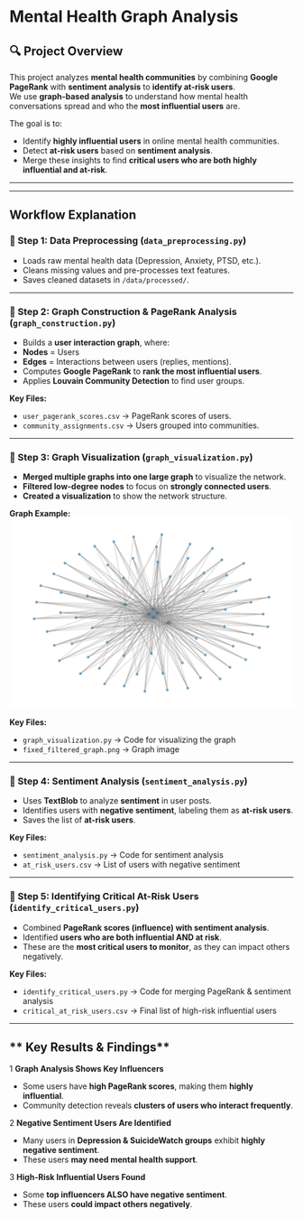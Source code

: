 #  Mental Health Graph Analysis 

## **🔍 Project Overview**
This project analyzes **mental health communities** by combining **Google PageRank** with **sentiment analysis** to **identify at-risk users**.  
We use **graph-based analysis** to understand how mental health conversations spread and who the **most influential users** are.

The goal is to:
- Identify **highly influential users** in online mental health communities.
- Detect **at-risk users** based on **sentiment analysis**.
- Merge these insights to find **critical users who are both highly influential and at-risk**.

---

---

## **Workflow Explanation**
### **🔹 Step 1: Data Preprocessing (`data_preprocessing.py`)**
-  Loads raw mental health data (Depression, Anxiety, PTSD, etc.).
-  Cleans missing values and pre-processes text features.
-  Saves cleaned datasets in `/data/processed/`.

---

### **🔹 Step 2: Graph Construction & PageRank Analysis (`graph_construction.py`)**
-  Builds a **user interaction graph**, where:
  - **Nodes** = Users
  - **Edges** = Interactions between users (replies, mentions).
-  Computes **Google PageRank** to **rank the most influential users**.
-  Applies **Louvain Community Detection** to find user groups.

  **Key Files:**  
- `user_pagerank_scores.csv` → PageRank scores of users.  
- `community_assignments.csv` → Users grouped into communities.  

---

### **🔹 Step 3: Graph Visualization (`graph_visualization.py`)**
-  **Merged multiple graphs into one large graph** to visualize the network.
-  **Filtered low-degree nodes** to focus on **strongly connected users**.
-  **Created a visualization** to show the network structure.

 **Graph Example:**  
![Graph](results/fixed_filtered_graph.png)  

 **Key Files:**  
- `graph_visualization.py` → Code for visualizing the graph  
- `fixed_filtered_graph.png` → Graph image  

---

### **🔹 Step 4: Sentiment Analysis (`sentiment_analysis.py`)**
-  Uses **TextBlob** to analyze **sentiment** in user posts.
-  Identifies users with **negative sentiment**, labeling them as **at-risk users**.
-  Saves the list of **at-risk users**.

 **Key Files:**  
- `sentiment_analysis.py` → Code for sentiment analysis  
- `at_risk_users.csv` → List of users with negative sentiment  

---

### **🔹 Step 5: Identifying Critical At-Risk Users (`identify_critical_users.py`)**
-  Combined **PageRank scores (influence) with sentiment analysis**.
-  Identified **users who are both influential AND at risk**.
-  These are the **most critical users to monitor**, as they can impact others negatively.

 **Key Files:**  
- `identify_critical_users.py` → Code for merging PageRank & sentiment analysis  
- `critical_at_risk_users.csv` → Final list of high-risk influential users  

---

## ** Key Results & Findings**
1️ **Graph Analysis Shows Key Influencers**  
- Some users have **high PageRank scores**, making them **highly influential**.  
- Community detection reveals **clusters of users who interact frequently**.

2️ **Negative Sentiment Users Are Identified**  
- Many users in **Depression & SuicideWatch groups** exhibit **highly negative sentiment**.  
- These users **may need mental health support**.

3️ **High-Risk Influential Users Found**  
- Some **top influencers ALSO have negative sentiment**.  
- These users **could impact others negatively**.  

